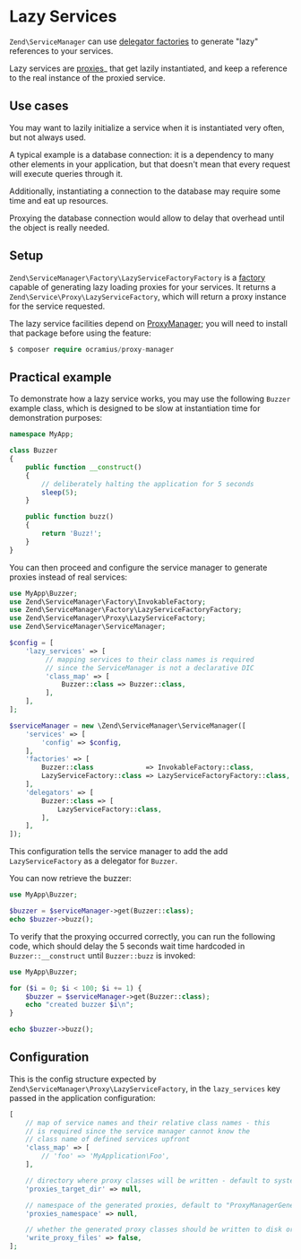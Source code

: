 # Lazy Services

`Zend\ServiceManager` can use [delegator factories](delegators.md) to generate
"lazy" references to your services.

Lazy services are [proxies](http://en.wikipedia.org/wiki/Proxypattern)_ that
get lazily instantiated, and keep a reference to the real instance of
the proxied service.

## Use cases

You may want to lazily initialize a service when it is instantiated very often,
but not always used.

A typical example is a database connection: it is a dependency to many other
elements in your application, but that doesn't mean that every request will
execute queries through it.

Additionally, instantiating a connection to the database may require some time
and eat up resources.

Proxying the database connection would allow to delay that overhead until the
object is really needed.

## Setup

`Zend\ServiceManager\Factory\LazyServiceFactoryFactory` is a
[factory](configuring-the-service-manager.md#factories) capable of generating
lazy loading proxies for your services. It returns a `Zend\Service\Proxy\LazyServiceFactory`,
which will return a proxy instance for the service requested.

The lazy service facilities depend on [ProxyManager](https://github.com/Ocramius/ProxyManager);
you will need to install that package before using the feature:

```php
$ composer require ocramius/proxy-manager
```

## Practical example

To demonstrate how a lazy service works, you may use the following `Buzzer`
example class, which is designed to be slow at instantiation time for
demonstration purposes:

```php
namespace MyApp;

class Buzzer
{
    public function __construct()
    {
        // deliberately halting the application for 5 seconds
        sleep(5);
    }

    public function buzz()
    {
        return 'Buzz!';
    }
}
```

You can then proceed and configure the service manager to generate proxies
instead of real services:

```php
use MyApp\Buzzer;
use Zend\ServiceManager\Factory\InvokableFactory;
use Zend\ServiceManager\Factory\LazyServiceFactoryFactory;
use Zend\ServiceManager\Proxy\LazyServiceFactory;
use Zend\ServiceManager\ServiceManager;

$config = [
    'lazy_services' => [
         // mapping services to their class names is required
         // since the ServiceManager is not a declarative DIC
         'class_map' => [
             Buzzer::class => Buzzer::class,
         ],
    ],
];

$serviceManager = new \Zend\ServiceManager\ServiceManager([
    'services' => [
        'config' => $config,
    ],
    'factories' => [
        Buzzer::class             => InvokableFactory::class,
        LazyServiceFactory::class => LazyServiceFactoryFactory::class,
    ],
    'delegators' => [
        Buzzer::class => [
            LazyServiceFactory::class,
        ],
    ],
]);
```

This configuration tells the service manager to add the add
`LazyServiceFactory` as a delegator for `Buzzer`.

You can now retrieve the buzzer:

```php
use MyApp\Buzzer;

$buzzer = $serviceManager->get(Buzzer::class);
echo $buzzer->buzz();
```

To verify that the proxying occurred correctly, you can run the following code,
which should delay the 5 seconds wait time hardcoded in `Buzzer::__construct`
until `Buzzer::buzz` is invoked:

```php
use MyApp\Buzzer;

for ($i = 0; $i < 100; $i += 1) {
    $buzzer = $serviceManager->get(Buzzer::class);
    echo "created buzzer $i\n";
}

echo $buzzer->buzz();
```

## Configuration

This is the config structure expected by `Zend\ServiceManager\Proxy\LazyServiceFactory`,
in the `lazy_services` key passed in the application configuration:

```php
[
    // map of service names and their relative class names - this
    // is required since the service manager cannot know the
    // class name of defined services upfront
    'class_map' => [
        // 'foo' => 'MyApplication\Foo',
    ],

    // directory where proxy classes will be written - default to system_get_tmp_dir()
    'proxies_target_dir' => null,

    // namespace of the generated proxies, default to "ProxyManagerGeneratedProxy"
    'proxies_namespace' => null,

    // whether the generated proxy classes should be written to disk or generated on-the-fly
    'write_proxy_files' => false,
];
```
